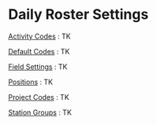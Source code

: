 # Daily Roster Settings

[Activity Codes]()
: TK

[Default Codes]()
: TK

[Field Settings]()
: TK

[Positions]()
: TK

[Project Codes]()
: TK

[Station Groups]()
: TK